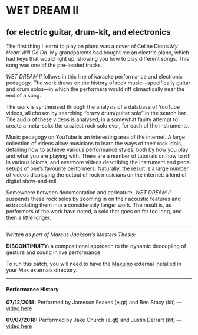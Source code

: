 # WET DREAM II
## for electric guitar, drum-kit, and electronics

The first thing I learnt to play on piano was a cover of Celine Dion’s _My Heart Will Go On_. My grandparents had bought me an electric piano, which had keys that would light up, showing you how to play different songs. This song was one of the pre-loaded tracks. 

_WET DREAM II_ follows in this line of karaoke performance and electronic pedagogy. The work draws on the history of rock music—specifically guitar and drum solos—in which the performers would riff climactically near the end of a song. 

The work is synthesised through the analysis of a database of YouTube videos, all chosen by searching “crazy drum/guitar solo” in the search bar. The audio of these videos is analysed, in a somewhat faulty attempt to create a meta-solo: the craziest rock solo ever, for each of the instruments. 

Music pedagogy on  YouTube is an interesting area of the internet. A large collection of videos allow musicians to learn the ways of their rock idols, detailing how to achieve various performance styles, both by how you play and what you are playing with. There are a number of tutorials on how to riff in various idioms, and evermore videos describing the instrument and pedal setups of one’s favourite performers. Naturally, the result is a large number of videos displaying the output of rock musicians on the internet: a kind of digital show-and-tell. 

Somewhere between documentation and caricature, _WET DREAM II_ suspends these rock solos by zooming in on their acoustic features and extrapolating them into a considerably longer work. The result is, as performers of the work have noted, a solo that goes on for too long, and then a little longer. 

---

_Written as part of Marcus Jackson's Masters Thesis:_ 

__DISCONTINUITY:__ a compositional approach to the dynamic decoupling of gesture and sound in live performance

To run this patch, you will need to have the [Maxuino](https://github.com/maxuino/maxuino) external installed in your Max externals directory.

---

#### Performance History

__07/12/2018:__ Performed by Jameson Feakes (e.gt) and Ben Stacy (kit) — [video here](https://www.youtube.com/watch?v=NoxWIw0rQxU)

__09/07/2018:__ Performed by Jake Church (e.gt) and Justin DeHart (kit) — [video here](https://www.youtube.com/watch?v=LEiMXeSQa-g)